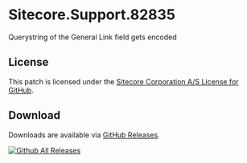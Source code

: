 # Sitecore.Support.82835
Querystring of the General Link field gets encoded

## License  
This patch is licensed under the [Sitecore Corporation A/S License for GitHub](https://github.com/sitecoresupport/Sitecore.Support.82835/blob/master/LICENSE).  

## Download  
Downloads are available via [GitHub Releases](https://github.com/sitecoresupport/Sitecore.Support.82835/releases).  

[![Github All Releases](https://img.shields.io/github/downloads/SitecoreSupport/Sitecore.Support.82835/total.svg)](https://github.com/SitecoreSupport/Sitecore.Support.82835/releases)
